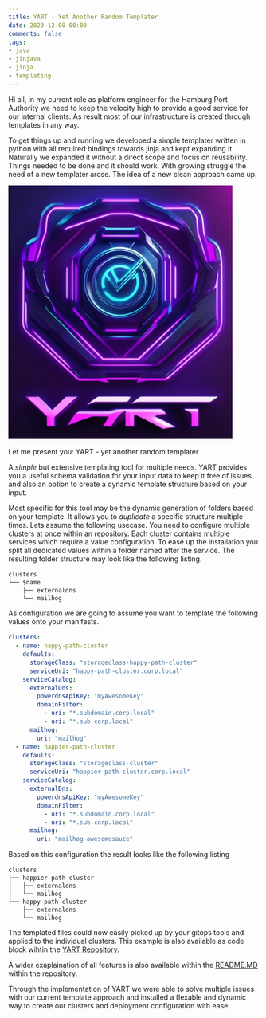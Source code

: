 ```yaml
---
title: YART - Yet Another Random Templater
date: 2023-12-08 00:00 
comments: false 
tags:
- java
- jinjava
- jinja
- templating
---
```


Hi all,
in my current role as platform engineer for the Hamburg Port Authority we need to keep the velocity high to provide a good service for our internal clients. As result most of our infrastructure is created through templates in any way. 

To get things up and running we developed a simple templater written in python with all required bindings towards jinja and kept expanding it. Naturally we expanded it without a direct scope and focus on reusability. Things needed to be done and it should work.
With growing struggle the need of a new templater arose. The idea of a new clean approach came up. 


<img src="https://github.com/deB4SH/YART/blob/main/misc/logo.png?raw=true" alt="logo" width="450" height="auto">

Let me present you: YART - yet another random templater

A *simple* but extensive templating tool for multiple needs. 
YART provides you a useful schema validation for your input data to keep it free of issues and also an option to create a dynamic template structure based on your input. 

Most specific for this tool may be the dynamic generation of folders based on your template. 
It allows you to *duplicate* a specific structure multiple times. 
Lets assume the following usecase.
You need to configure multiple clusters at once within an repository. 
Each cluster contains multiple services which require a value configuration.
To ease up the installation you split all dedicated values within a folder named after the service.
The resulting folder structure may look like the following listing.

```console
clusters
└── $name
    ├── externaldns
    └── mailhog
```

As configuration we are going to assume you want to template the following values onto your manifests.

```yaml
clusters:
  - name: happy-path-cluster
    defaults:
      storageClass: "storageclass-happy-path-cluster"
      serviceUri: "happy-path-cluster.corp.local"
    serviceCatalog:
      externalDns:
        powerdnsApiKey: "myAwesomeKey"
        domainFilter:
          - uri: "*.subdomain.corp.local"
          - uri: "*.sub.corp.local"
      mailhog:
        uri: "mailhog"
  - name: happier-path-cluster
    defaults:
      storageClass: "storageclass-cluster"
      serviceUri: "happier-path-cluster.corp.local"
    serviceCatalog:
      externalDns:
        powerdnsApiKey: "myAwesomeKey"
        domainFilter:
          - uri: "*.subdomain.corp.local"
          - uri: "*.sub.corp.local"
      mailhog:
        uri: "mailhog-awesomesauce"
```

Based on this configuration the result looks like the following listing

```console
clusters
├── happier-path-cluster
│   ├── externaldns
│   └── mailhog
└── happy-path-cluster
    ├── externaldns
    └── mailhog
```

The templated files could now easily picked up by your gitops tools and applied to the individual clusters.
This example is also available as code block wihtin the [YART Repository](https://github.com/deB4SH/YART/tree/main/src/test/resources/test_cases/05_complex_subschema).

A wider exaplaination of all features is also available within the [README.MD](https://github.com/deB4SH/YART/blob/main/README.md) within the repository. 

Through the implementation of YART we were able to solve multiple issues with our current template approach and installed a flexable and dynamic way to create our clusters and deployment configuration with ease.
